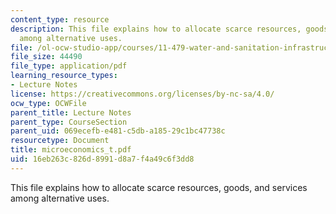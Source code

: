 ```yaml
---
content_type: resource
description: This file explains how to allocate scarce resources, goods, and services
  among alternative uses.
file: /ol-ocw-studio-app/courses/11-479-water-and-sanitation-infrastructure-planning-in-developing-countries-spring-2005/16eb263c826d8991d8a7f4a49c6f3dd8_microeconomics_t.pdf
file_size: 44490
file_type: application/pdf
learning_resource_types:
- Lecture Notes
license: https://creativecommons.org/licenses/by-nc-sa/4.0/
ocw_type: OCWFile
parent_title: Lecture Notes
parent_type: CourseSection
parent_uid: 069ecefb-e481-c5db-a185-29c1bc47738c
resourcetype: Document
title: microeconomics_t.pdf
uid: 16eb263c-826d-8991-d8a7-f4a49c6f3dd8
---
```

This file explains how to allocate scarce resources, goods, and services among alternative uses.